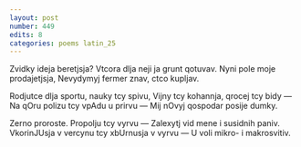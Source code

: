 ```yaml
---
layout: post
number: 449
edits: 8
categories: poems latin_25
---
```


Zvidky ideja beretjsja?
Vtcora dlja neji ja grunt qotuvav.
Nyni pole moje prodajetjsja,
Nevydymyj fermer znav, ctco kupljav.

Rodjutce dlja sportu, nauky tcy spivu,
Vijny tcy kohannja, qrocej tcy bidy —
Na qOru polizu tcy vpAdu u prirvu —
Mij nOvyj qospodar posije dumky.

Zerno proroste. Propolju tcy vyrvu —
Zalexytj vid mene i susidnih paniv.
VkorinJUsja v vercynu tcy xbUrnusja v vyrvu —
U voli mikro- i makrosvitiv.
